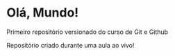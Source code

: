 # Olá, Mundo!
 Primeiro repositório versionado do curso de Git e Github

 Repositório criado durante uma aula ao vivo!
